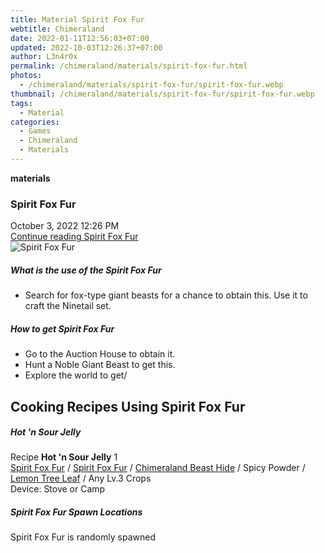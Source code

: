 ```yaml
---
title: Material Spirit Fox Fur
webtitle: Chimeraland
date: 2022-01-11T12:56:03+07:00
updated: 2022-10-03T12:26:37+07:00
author: L3n4r0x
permalink: /chimeraland/materials/spirit-fox-fur.html
photos:
  - /chimeraland/materials/spirit-fox-fur/spirit-fox-fur.webp
thumbnail: /chimeraland/materials/spirit-fox-fur/spirit-fox-fur.webp
tags:
  - Material
categories:
  - Games
  - Chimeraland
  - Materials
---
```


<section id="bootstrap-wrapper">
  <link
    rel="stylesheet"
    href="https://cdn.statically.io/gh/dimaslanjaka/Web-Manajemen/40ac3225/css/bootstrap-4.5-wrapper.css"
  />
  <div
    class="row g-0 border rounded overflow-hidden flex-md-row mb-4 shadow-sm position-relative"
  >
    <div class="col p-4 d-flex flex-column position-static">
      <strong class="d-inline-block mb-2 text-success">materials</strong>
      <h3 class="mb-0">Spirit Fox Fur</h3>
      <div class="mb-1 text-muted">October 3, 2022 12:26 PM</div>
      <a
        href="/chimeraland/materials/spirit-fox-fur.html"
        class="stretched-link d-none"
        >Continue reading Spirit Fox Fur</a
      >
    </div>
    <div class="col-auto d-none d-lg-block">
      <img
        src="/chimeraland/materials/spirit-fox-fur/spirit-fox-fur.webp"
        alt="Spirit Fox Fur"
      />
    </div>
  </div>
  <div class="row">
    <div class="col-lg-6 col-12 mb-2">
      <div class="card">
        <div class="card-body">
          <h5 class="card-title">What is the use of the Spirit Fox Fur</h5>
          <div class="card-text">
            <ul>
              <li>
                Search for fox-type giant beasts for a chance to obtain this.
                Use it to craft the Ninetail set.
              </li>
            </ul>
          </div>
        </div>
      </div>
    </div>
    <div class="col-lg-6 col-12 mb-2">
      <div class="card">
        <div class="card-body">
          <h5 class="card-title">How to get Spirit Fox Fur</h5>
          <div class="card-text">
            <ul>
              <li>Go to the Auction House to obtain it.</li>
              <li>Hunt a Noble Giant Beast to get this.</li>
              <li>Explore the world to get/</li>
            </ul>
          </div>
        </div>
      </div>
    </div>
    <div class="col-12 mb-2">
      <h2 id="cookable">Cooking Recipes Using Spirit Fox Fur</h2>
      <div id="recipe-hot-n-sour-jelly">
        <h5 id="item-hot-n-sour-jelly">Hot &#x27;n Sour Jelly</h5>
        <div class="mb-2">
          <p class="fs-5">
            Recipe <b>Hot &#x27;n Sour Jelly</b> 1<br /><a
              class="text-decoration-none"
              href="/chimeraland/materials/spirit-fox-fur.html"
              >Spirit Fox Fur</a
            ><span> / </span
            ><a
              class="text-decoration-none"
              href="/chimeraland/materials/spirit-fox-fur.html"
              >Spirit Fox Fur</a
            ><span> / </span
            ><a
              class="text-decoration-none"
              href="/chimeraland/materials/chimeraland-beast-hide.html"
              >Chimeraland Beast Hide</a
            ><span> / </span>Spicy Powder<span> / </span
            ><a
              class="text-decoration-none"
              href="/chimeraland/materials/lemon-tree-leaf.html"
              >Lemon Tree Leaf</a
            ><span> / </span>Any Lv.3 Crops<br />Device: Stove or Camp
          </p>
        </div>
      </div>
    </div>
    <div class="col-12 mb-2">
      <h5>Spirit Fox Fur Spawn Locations</h5>
      <p>Spirit Fox Fur is randomly spawned</p>
    </div>
  </div>
</section>